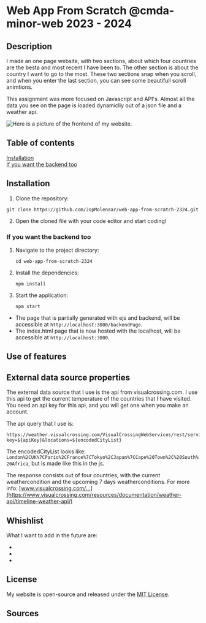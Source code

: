 # Web App From Scratch @cmda-minor-web 2023 - 2024

## Description

I made an one page website, with two sections, about which four countries are the besta and most recent I have been to. The other section is about the country I want to go to the most. 
These two sections snap when you scroll, and when you enter the last section, you can see some beautifull scroll animtions.

This assignment was more focused on Javascript and API's. Almost all the data you see on the page is loaded dynamiclly out of a json file and a weather api. 

<!-- Add a nice poster image here at the end of the week, showing off your shiny frontend 📸 -->
![Here is a picture of the frontend of my website.](docs/images/shinyFrontEndPictureS1.png  "Shiny frontend picture of my website")

<!-- Maybe a table of contents here? 📚 -->

## Table of contents

[Installation](##Installation)  
[If you want the backend too](##If-you-want-the-backend-too) 

<!-- features -->

<!-- How about a section that describes how to install this project? 🤓 -->

## Installation

1. Clone the repository:

```
git clone https://github.com/JopMolenaar/web-app-from-scratch-2324.git
```

2. Open the cloned file with your code editor and start coding!

### If you want the backend too

1. Navigate to the project directory:

   ```
   cd web-app-from-scratch-2324
   ```

2. Install the dependencies:

   ```
   npm install
   ```

3. Start the application:

   ```
   npm start
   ```

- The page that is partially generated with ejs and backend, will be accessible at `http://localhost:3000/backendPage`.
- The index.html page that is now hosted with the localhost, will be accessible at `http://localhost:3000`.

<!-- ...but how does one use this project? What are its features 🤔 -->

## Use of features

<!-- What external data source is featured in your project and what are its properties 🌠 -->

## External data source properties

The external data source that I use is the api from visualcrossing.com.
I use this api to get the current temperature of the countries that I have visited. 
You need an api key for this api, and you will get one when you make an account. 

The api query that I use is:
```
https://weather.visualcrossing.com/VisualCrossingWebServices/rest/services/timelinemulti?key=${apiKey}&locations=${encodedCityList}
```

The encodedCityList looks like: `London%2CUK%7CParis%2CFrance%7CTokyo%2CJapan%7CCape%20Town%2C%20South%20Africa`, but is made like this in the js.

The response consists out of four countries, with the current weathercondition and the upcoming 7 days weatherconditions.
For more info: [www.visualcrossing.com/...](https://www.visualcrossing.com/resources/documentation/weather-api/timeline-weather-api/)

<!-- Maybe a checklist of done stuff and stuff still on your wishlist? ✅ -->

## Whishlist

What I want to add in the future are:

- 
- 
- 

<!-- How about a license here? 📜 (or is it a licence?) 🤷 -->

## License

My website is open-source and released under the [MIT License](LICENSE).

## Sources